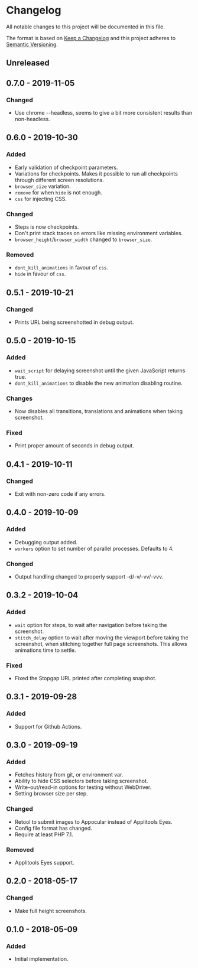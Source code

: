 # Changelog
All notable changes to this project will be documented in this file.

The format is based on [Keep a Changelog](http://keepachangelog.com/en/1.0.0/)
and this project adheres to [Semantic Versioning](http://semver.org/spec/v2.0.0.html).

## Unreleased

## 0.7.0 - 2019-11-05
### Changed
- Use chrome --headless, seems to give a bit more consistent results
  than non-headless.

## 0.6.0 - 2019-10-30
### Added
- Early validation of checkpoint parameters.
- Variations for checkpoints. Makes it possible to run all checkpoints
  through different screen resolutions.
- `browser_size` variation.
- `remove` for when `hide` is not enough.
- `css` for injecting CSS.

### Changed
- Steps is now checkpoints.
- Don't print stack traces on errors like missing environment variables.
- `browser_height`/`browser_width` changed to `browser_size`.

### Removed
- `dont_kill_animations` in favour of `css`.
- `hide` in favour of `css`.

## 0.5.1 - 2019-10-21
### Changed
- Prints URL being screenshotted in debug output.

## 0.5.0 - 2019-10-15
### Added
- `wait_script` for delaying screenshot until the given JavaScript
  returns true.
- `dont_kill_animations` to disable the new animation disabling routine.

### Changes
- Now disables all transitions, translations and animations when
  taking screenshot.

### Fixed
- Print proper amount of seconds in debug output.

## 0.4.1 - 2019-10-11
### Changed
- Exit with non-zero code if any errors.

## 0.4.0 - 2019-10-09
### Added
- Debugging output added.
- `workers` option to set number of parallel processes. Defaults to 4.

### Chonged
- Output handling changed to properly support -d/-v/-vv/-vvv.

## 0.3.2 - 2019-10-04
### Added
- `wait` option for steps, to wait after navigation before taking the
  screenshot.
- `stitch_delay` option to wait after moving the viewport before
  taking the screenshot, when stitching together full page
  screenshots. This allows animations time to settle.

### Fixed
- Fixed the Stopgap URL printed after completing snapshot.

## 0.3.1 - 2019-09-28
### Added
- Support for Github Actions.

## 0.3.0 - 2019-09-19
### Added
- Fetches history from git, or environment var.
- Ability to hide CSS selectors before taking screenshot.
- Write-out/read-in options for testing without WebDriver.
- Setting browser size per step.

### Changed
- Retool to submit images to Appocular instead of Applitools Eyes.
- Config file format has changed.
- Require at least PHP 7.1.

### Removed
- Applitools Eyes support.

## 0.2.0 - 2018-05-17
### Changed
- Make full height screenshots.

## 0.1.0 - 2018-05-09
### Added
- Initial implementation.
